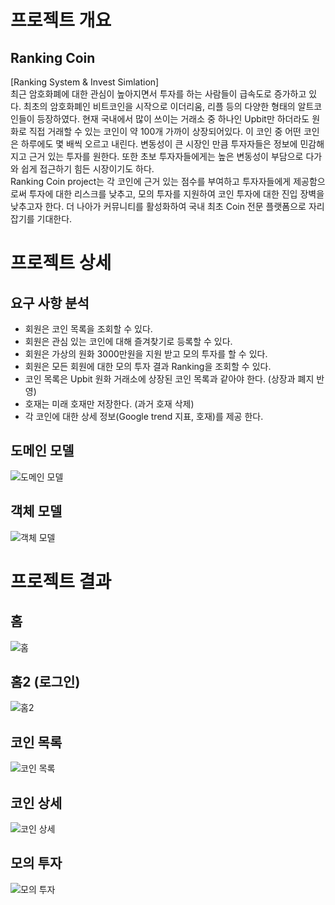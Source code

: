 # 프로젝트 개요
## Ranking Coin
[Ranking System & Invest Simlation]</br>
최근 암호화폐에 대한 관심이 높아지면서 투자를 하는 사람들이 급속도로 증가하고 있다. 
최초의 암호화폐인 비트코인을 시작으로 이더리움, 리플 등의 다양한 형태의 알트코인들이 등장하였다. 
현재 국내에서 많이 쓰이는 거래소 중 하나인 Upbit만 하더라도 원화로 직접 거래할 수 있는 코인이 약 100개 가까이 상장되어있다. 
이 코인 중 어떤 코인은 하루에도 몇 배씩 오르고 내린다. 변동성이 큰 시장인 만큼 투자자들은 정보에 민감해지고 근거 있는 투자를 원한다. 
또한 초보 투자자들에게는 높은 변동성이 부담으로 다가와 쉽게 접근하기 힘든 시장이기도 하다.</br>
Ranking Coin project는 각 코인에  근거 있는 점수를 부여하고 투자자들에게 제공함으로써 투자에 대한 리스크를 낮추고, 모의 투자를 지원하여 코인 투자에 대한 진입 장벽을 낮추고자 한다.
더 나아가 커뮤니티를 활성화하여 국내 최초 Coin 전문 플랫폼으로 자리 잡기를 기대한다.

# 프로젝트 상세
## 요구 사항 분석
- 회원은 코인 목록을 조회할 수 있다.
- 회원은 관심 있는 코인에 대해 즐겨찾기로 등록할 수 있다.
- 회원은 가상의 원화 3000만원을 지원 받고 모의 투자를 할 수 있다.
- 회원은 모든 회원에 대한 모의 투자 결과 Ranking을 조회할 수 있다.
- 코인 목록은 Upbit 원화 거래소에 상장된 코인 목록과 같아야 한다. (상장과 폐지 반영)
- 호재는 미래 호재만 저장한다. (과거 호재 삭제)
- 각 코인에 대한 상세 정보(Google trend 지표, 호재)를 제공 한다.

## 도메인 모델
  ![도메인 모델](https://user-images.githubusercontent.com/68942616/90003897-ba4a6480-dccf-11ea-8d2c-d9f711c92d57.png)
  
## 객체 모델
  ![객체 모델](https://user-images.githubusercontent.com/68942616/92317457-acbc9c00-f03b-11ea-84ee-210b1abc7545.png)


# 프로젝트 결과
## 홈
  ![홈](https://user-images.githubusercontent.com/68942616/92316633-f86a4800-f031-11ea-8b42-fa50e99ae560.PNG)
## 홈2 (로그인)
  ![홈2](https://user-images.githubusercontent.com/68942616/92316635-0324dd00-f032-11ea-88a5-d4307412431e.PNG)
## 코인 목록
  ![코인 목록](https://user-images.githubusercontent.com/68942616/92316636-05873700-f032-11ea-9a95-0195c3a2dd2b.PNG)
## 코인 상세
  ![코인 상세](https://user-images.githubusercontent.com/68942616/92316637-09b35480-f032-11ea-9e51-d6daf8a7151e.PNG)
## 모의 투자
  ![모의 투자](https://user-images.githubusercontent.com/68942616/92316638-0d46db80-f032-11ea-8b15-5cbe7a6bc7de.PNG)

